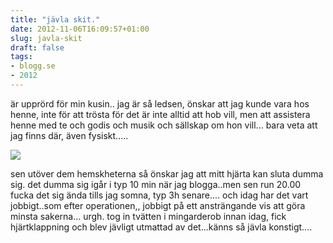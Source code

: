 ```yaml
---
title: "jävla skit."
date: 2012-11-06T16:09:57+01:00
slug: javla-skit
draft: false
tags:
- blogg.se
- 2012
---
```

är upprörd för min kusin.. jag är så ledsen, önskar att jag kunde vara hos henne, inte för att trösta för det är inte alltid att hob vill, men att assistera henne med te och godis och musik och sällskap om hon vill... bara veta att jag finns där, även fysiskt.....

![](/assets/images/blogg.se/390083_10152250815285230_11785966_n_5099283dddf2b364cf00046a.jpg)

sen utöver dem hemskheterna så önskar jag att mitt hjärta kan sluta dumma sig. det dumma sig igår i typ 10 min när jag blogga..men sen run 20.00 fucka det sig ända tills jag somna, typ 3h senare.... och idag har det vart jobbigt..som efter operationen,, jobbigt på ett ansträngande vis att göra minsta sakerna... urgh. tog in tvätten i mingarderob innan idag, fick hjärtklappning och blev jävligt utmattad av det...känns så jävla konstigt....